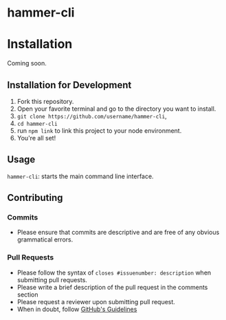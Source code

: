 # hammer-cli

# Installation
Coming soon.

## Installation for Development
1. Fork this repository.
2. Open your favorite terminal and go to the directory you want to install.
3. `git clone https://github.com/username/hammer-cli`,
4. `cd hammer-cli`
5. run `npm link` to link this project to your node environment.
6. You're all set!

## Usage
`hammer-cli`: starts the main command line interface.

## Contributing
### Commits
* Please ensure that commits are descriptive and are free of any obvious grammatical errors.

### Pull Requests
* Please follow the syntax of `closes #issuenumber: description` when submitting pull requests.
* Please write a brief description of the pull request in the comments section
* Please request a reviewer upon submitting pull request.
* When in doubt, follow [GitHub's Guidelines](https://github.com/blog/1943-how-to-write-the-perfect-pull-request)
